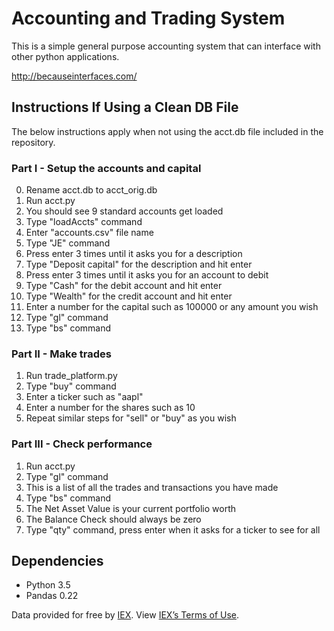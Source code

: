 # Accounting and Trading System

This is a simple general purpose accounting system that can interface with other python applications.

http://becauseinterfaces.com/

## Instructions If Using a Clean DB File

The below instructions apply when not using the acct.db file included in the repository.

### Part I - Setup the accounts and capital

0. Rename acct.db to acct_orig.db
1. Run acct.py
2. You should see 9 standard accounts get loaded
3. Type "loadAccts" command
4. Enter "accounts.csv" file name
5. Type "JE" command
6. Press enter 3 times until it asks you for a description
7. Type "Deposit capital" for the description and hit enter
8. Press enter 3 times until it asks you for an account to debit
9. Type "Cash" for the debit account and hit enter
10. Type "Wealth" for the credit account and hit enter
11. Enter a number for the capital such as 100000 or any amount you wish
12. Type "gl" command
13. Type "bs" command

### Part II - Make trades

1. Run trade_platform.py
2. Type "buy" command
3. Enter a ticker such as "aapl"
4. Enter a number for the shares such as 10
5. Repeat similar steps for "sell" or "buy" as you wish

### Part III - Check performance

1. Run acct.py
2. Type "gl" command
3. This is a list of all the trades and transactions you have made
4. Type "bs" command
5. The Net Asset Value is your current portfolio worth
6. The Balance Check should always be zero
7. Type "qty" command, press enter when it asks for a ticker to see for all

## Dependencies


* Python 3.5
* Pandas 0.22


Data provided for free by [IEX](https://iextrading.com/developer). View [IEX’s Terms of Use](https://iextrading.com/api-exhibit-a/).
